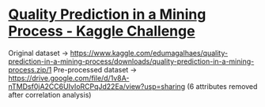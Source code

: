 # **[Quality Prediction in a Mining Process - Kaggle Challenge](https://www.kaggle.com/edumagalhaes/quality-prediction-in-a-mining-process)**
Original dataset -> https://www.kaggle.com/edumagalhaes/quality-prediction-in-a-mining-process/downloads/quality-prediction-in-a-mining-process.zip/1
Pre-processed dataset -> https://drive.google.com/file/d/1v8A-nTMDsf0jA2CC6UIvIoRCPqJd22Ea/view?usp=sharing (6 attributes removed after correlation analysis)
